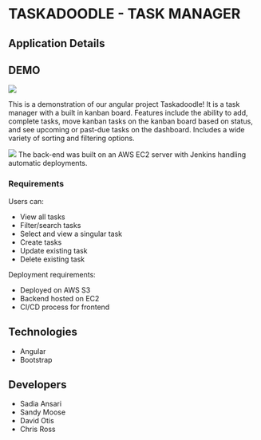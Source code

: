 # TASKADOODLE - TASK MANAGER

## Application Details

## DEMO
![](readme_images/taskadoodle.gif)

This is a demonstration of our angular project Taskadoodle! It is a task manager with a built in kanban board. Features include the ability to add, complete tasks, move kanban tasks on the kanban board based on status, and see upcoming or past-due tasks on the dashboard. Includes a wide variety of sorting and filtering options.

![](readme_images/jenkins.gif)
The back-end was built on an AWS EC2 server with Jenkins handling automatic deployments.

### Requirements
Users can:
<ul>
    <li>View all tasks</li>
    <li>Filter/search tasks</li>
    <li>Select and view a singular task</li>
    <li>Create tasks</li>    
    <li>Update existing task</li>
    <li>Delete existing task</li>
    
</ul>
Deployment requirements:
<ul>
    <li>Deployed on AWS S3</li>
    <li>Backend hosted on EC2</li>
    <li>CI/CD process for frontend</li>
</ul>

## Technologies
<ul>
    <li>Angular</li>
    <li>Bootstrap</li>
</ul>

## Developers
<ul>
    <li>Sadia Ansari</li>
    <li>Sandy Moose</li>
    <li>David Otis</li>
    <li>Chris Ross</li>
</ul>